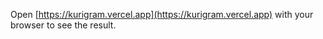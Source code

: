 
Open [https://kurigram.vercel.app](https://kurigram.vercel.app) with your browser to see the result.
